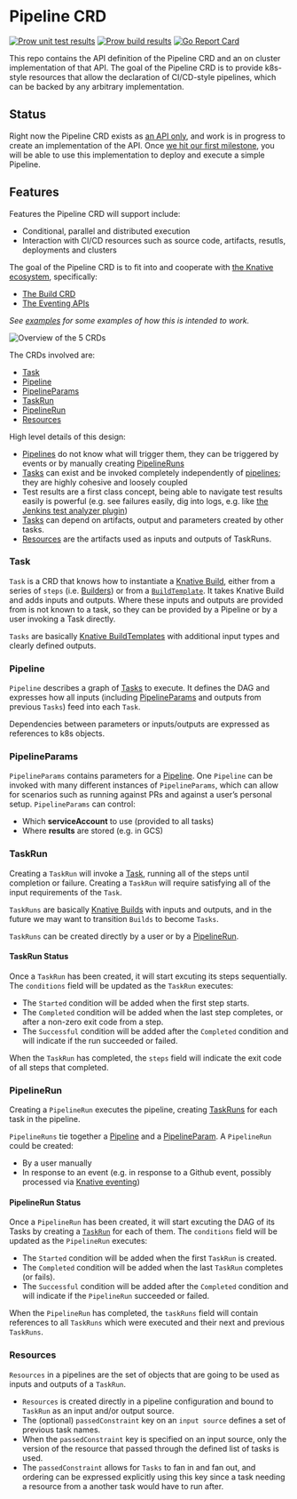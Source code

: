 # Pipeline CRD

[![Prow unit test results](https://prow.knative.dev/badge.svg?jobs=pull-knative-build-pipeline-unit-tests)](https://prow.knative.dev/?job=pull-knative-build-pipeline-unit-tests)
[![Prow build results](https://prow.knative.dev/badge.svg?jobs=pull-knative-build-pipeline-build-tests)](https://prow.knative.dev/?job=pull-knative-build-pipeline-build-tests)
[![Go Report Card](https://goreportcard.com/badge/knative/build-pipeline)](https://goreportcard.com/report/knative/build-pipeline)

This repo contains the API definition of the Pipeline CRD and an on cluster implementation of that API.
The goal of the Pipeline CRD is to provide k8s-style resources that allow the
declaration of CI/CD-style pipelines, which can be backed by any arbitrary implementation.

## Status

Right now the Pipeline CRD exists as [an API only](#features), and work is in progress to create
an implementation of the API. Once [we hit our first milestone](https://github.com/knative/build-pipeline/milestone/1),
you will be able to use this implementation to deploy and execute a simple Pipeline.

## Features

Features the Pipeline CRD will support include:

* Conditional, parallel and distributed execution
* Interaction with CI/CD resources such as source code, artifacts, resutls, deployments and clusters

The goal of the Pipeline CRD is to fit into and cooperate with
[the Knative ecosystem](https://github.com/knative/docs#welcome-knative), specifically:

* [The Build CRD](https://github.com/knative/docs/blob/master/build/builds.md)
* [The Eventing APIs](https://github.com/knative/eventing/tree/master/docs/spec)

_See [examples](./examples) for some examples of how this is intended to work._

![Overview of the 5 CRDs](./crds.png)

The CRDs involved are:

* [Task](#task)
* [Pipeline](#pipeline)
* [PipelineParams](#pipelineparams)
* [TaskRun](#taskrun)
* [PipelineRun](#pipelinerun)
* [Resources](#resources)

High level details of this design:

* [Pipelines](#pipelines) do not know what will trigger them, they can be
   triggered by events or by manually creating [PipelineRuns](#pipelinerun)
* [Tasks](#tasks) can exist and be invoked completely independently of
  [pipelines](#pipelines); they are highly cohesive and loosely coupled
* Test results are a first class concept, being able to navigate test results
  easily is powerful (e.g. see failures easily, dig into logs, e.g. like
  [the Jenkins test analyzer plugin](https://wiki.jenkins.io/display/JENKINS/Test+Results+Analyzer+Plugin))
* [Tasks](#tasks) can depend on artifacts, output and parameters created by other tasks.
* [Resources](#resources) are the artifacts used as inputs and outputs of TaskRuns.

### Task

`Task` is a CRD that knows how to instantiate a [Knative Build](https://github.com/knative/build),
either from a series of `steps` (i.e. [Builders](https://github.com/knative/docs/blob/master/build/builder-contract.md))
or from a [`BuildTemplate`](https://github.com/knative/docs/blob/master/build/build-templates.md).
It takes Knative Build and adds inputs and outputs. Where these inputs and outputs are provided
from is not known to a task, so they can be provided by a Pipeline or by a user invoking a Task directly.

`Tasks` are basically [Knative BuildTemplates](https://github.com/knative/build-templates)
with additional input types and clearly defined outputs.

### Pipeline

`Pipeline` describes a graph of [Tasks](#task) to execute. It defines the DAG
and expresses how all inputs (including [PipelineParams](#pipelineparams) and outputs
from previous `Tasks`) feed into each `Task`.

Dependencies between parameters or inputs/outputs are expressed as references to k8s objects.

### PipelineParams

`PipelineParams` contains parameters for a [Pipeline](#pipeline). One `Pipeline`
can be invoked with many different instances of `PipelineParams`, which can allow
for scenarios such as running against PRs and against a user’s personal setup.
`PipelineParams` can control:

* Which **serviceAccount** to use (provided to all tasks)
* Where **results** are stored (e.g. in GCS)

### TaskRun

Creating a `TaskRun` will invoke a [Task](#task), running all of the steps until completion
or failure. Creating a `TaskRun` will require satisfying all of the input requirements of the
`Task`.

`TaskRuns` are basically [Knative Builds](https://github.com/knative/build) with inputs and
outputs, and in the future we may want to transition `Builds` to become `Tasks`.

`TaskRuns` can be created directly by a user or by a [PipelineRun](#pipelinerun).

#### TaskRun Status

Once a `TaskRun` has been created, it will start excuting its steps
sequentially. The `conditions` field will be updated as the `TaskRun`
executes:

* The `Started` condition will be added when the first step starts.
* The `Completed` condition will be added when the last step completes,
  or after a non-zero exit code from a step.
* The `Successful` condition will be added after the `Completed`
  condition and will indicate if the run succeeded or failed.

When the `TaskRun` has completed, the `steps` field will indicate
the exit code of all steps that completed.

### PipelineRun

Creating a `PipelineRun` executes the pipeline, creating [TaskRuns](#taskrun) for each task
in the pipeline.

`PipelineRuns` tie together a [Pipeline](#pipeline) and a [PipelineParam](#pipelineparam).
A `PipelineRun` could be created:

* By a user manually
* In response to an event (e.g. in response to a Github event, possibly processed via
  [Knative eventing](https://github.com/knative/eventing))

#### PipelineRun Status

Once a `PipelineRun` has been created, it will start excuting the DAG
of its Tasks by creating a [`TaskRun`](#taskrun) for each of them. The
`conditions` field will be updated as the `PipelineRun`
executes:

* The `Started` condition will be added when the first `TaskRun` is created.
* The `Completed` condition will be added when the last `TaskRun`
completes (or fails).
* The `Successful` condition will be added after the `Completed`
  condition and will indicate if the `PipelineRun` succeeded or failed.

When the `PipelineRun` has completed, the `taskRuns` field will contain
references to all `TaskRuns` which were executed and their next and
previous `TaskRuns`.

### Resources

`Resources` in a pipelines are the set of objects that are going to be used 
as inputs and outputs of a `TaskRun`. 

* `Resources` is created directly in a pipeline configuration and bound 
to `TaskRun` as an input and/or output source. 
* The (optional) `passedConstraint` key on an `input source` defines a set of previous task names.
* When the `passedConstraint` key is specified on an input source, only the version of 
the resource that passed through the defined list of tasks is used.
* The `passedConstraint` allows for `Tasks` to fan in and fan out, and ordering can be expressed explicitly 
using this key since a task needing a resource from a another task would have to run after.